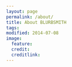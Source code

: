 ```yaml
---
layout: page
permalink: /about/
title: About BLURBSMITH
tags:
modified: 2014-07-08
image:
  feature:
  credit:
  creditlink:
---
```

